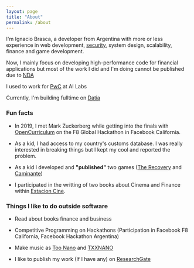 ```yaml
---
layout: page
title: "About"
permalink: /about
---
```



I'm Ignacio Brasca, a developer from Argentina with more or less experience in web development, [security](https://www.researchgate.net/profile/Ignacio_Brasca), system design, scalability, finance and game development.

Now, I mainly focus on developing high-performance code for financial applications but most of the work I did and I'm doing cannot be published due to [NDA](https://en.wikipedia.org/wiki/Non-disclosure_agreement)

I used to work for [PwC](https://www.pwc.com) at AI Labs

Currently, I'm building fulltime on [Datia](https://datia.app)

### Fun facts
- In 2019, I met Mark Zuckerberg while getting into the finals with [OpenCurriculum](https://github.com/wattba/) on the F8 Global Hackathon in Facebook California.

- As a kid, I had access to my country's customs database. I was really interested in breaking things but I kept my cool and reported the problem.

- As a kid I developed and **"published"** two games ([The Recovery](https://juegosargentinos.org/therecovery) and [Caminante](https://juegosargentinos.org/caminante))

- I participated in the writting of two books about Cinema and Finance within [Estacion Cine](https://www.cgeditorial.com.ar/colecciones/estacion-cine/).

### Things I like to do outside software
- Read about books finance and business

- Competitive Programming on Hackathons (Participation in Facebook F8 California, Facebook Hackathon Argentina)

- Make music as [Too Nano](https://open.spotify.com/artist/6ByFHF2ZCZIeHg1O86JpiM) and [TXXNANO](https://open.spotify.com/artist/3wHoyAGjMlR9C8zoahstuF)

- I like to publish my work (If I have any) on [ResearchGate](https://www.researchgate.net/profile/Ignacio_Brasca)
